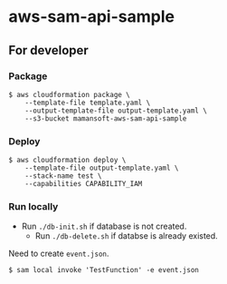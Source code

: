 aws-sam-api-sample
==================


For developer
-------------

### Package

```
$ aws cloudformation package \
    --template-file template.yaml \
    --output-template-file output-template.yaml \
    --s3-bucket mamansoft-aws-sam-api-sample
```

### Deploy

```
$ aws cloudformation deploy \
    --template-file output-template.yaml \
    --stack-name test \
    --capabilities CAPABILITY_IAM
```

### Run locally

* Run `./db-init.sh` if database is not created.
  * Run `./db-delete.sh` if databse is already existed.

Need to create `event.json`.

```
$ sam local invoke 'TestFunction' -e event.json
```

